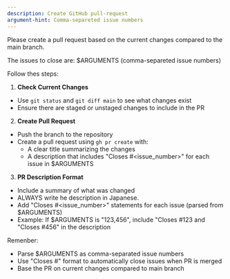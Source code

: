 ```yaml
---
description: Create GitHub pull-request
argument-hint: Comma-separeted issue numbers
---
```


Please create a pull request based on the current changes compared to the main branch.

The issues to close are: $ARGUMENTS (comma-separeted issue numbers)

Follow thes steps:

1. **Check Current Changes**
  - Use `git status` and `git diff main` to see what changes exist
  - Ensure there are staged or unstaged changes to include in the PR

2. **Create Pull Request**
  - Push the branch to the repository
  - Create a pull request using `gh pr create` with:
    - A clear title summarizing the changes
    - A description that includes "Closes #<issue_number>" for each issue in $ARGUMENTS

3. **PR Description Format**
  - Include a summary of what was changed
  - ALWAYS write he description in Japanese.
  - Add "Closes #<issue_number>" statements for each issue (parsed from $ARGUMENTS)
  - Example: If $ARGUMENTS is "123,456", include "Closes #123 and "Closes #456" in the description

Remenber:

- Parse $ARGUMENTS as comma-separated issue numbers
- Use "Closes #<number>" format to automatically close issues when PR is merged
- Base the PR on current changes compared to main branch